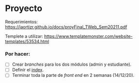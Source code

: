 # Proyecto
Requerimientos: https://jaortizr.github.io/docs/proyFinal_TWeb_Sem20211.pdf 

Templete a utilizar: https://www.templatemonster.com/website-templates/53534.html

### Por hacer:
- [ ] Crear _branches_ para los dos módulos (admin y estudiante).
- [ ] Definir el [index](index.html).
- [ ] Terminar toda la parte de _front end_ en 2 semanas (14/12/20).